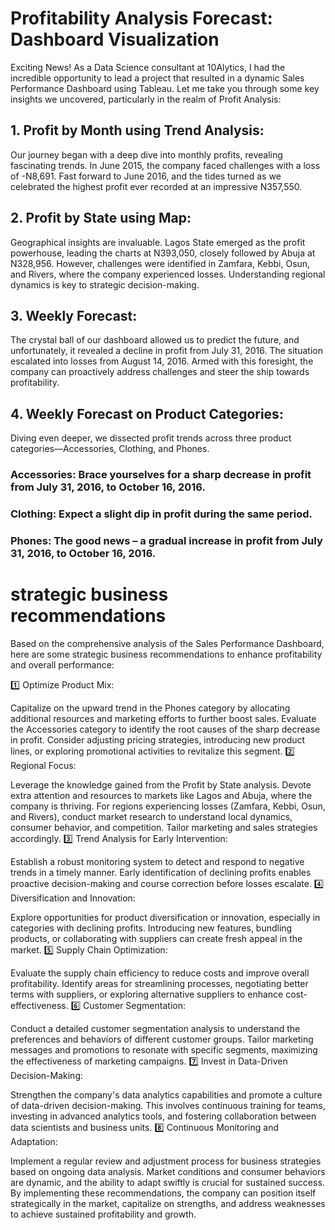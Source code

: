
# Profitability Analysis Forecast: Dashboard Visualization

Exciting News! As a Data Science consultant at 10Alytics, I had the incredible opportunity to lead a project that resulted in a dynamic Sales Performance Dashboard using Tableau. Let me take you through some key insights we uncovered, particularly in the realm of Profit Analysis:

## 1. Profit by Month using Trend Analysis:

Our journey began with a deep dive into monthly profits, revealing fascinating trends. In June 2015, the company faced challenges with a loss of -N8,691. Fast forward to June 2016, and the tides turned as we celebrated the highest profit ever recorded at an impressive N357,550. 

## 2. Profit by State using Map:

Geographical insights are invaluable. Lagos State emerged as the profit powerhouse, leading the charts at N393,050, closely followed by Abuja at N328,956. However, challenges were identified in Zamfara, Kebbi, Osun, and Rivers, where the company experienced losses. Understanding regional dynamics is key to strategic decision-making. 

## 3. Weekly Forecast:

The crystal ball of our dashboard allowed us to predict the future, and unfortunately, it revealed a decline in profit from July 31, 2016. The situation escalated into losses from August 14, 2016. Armed with this foresight, the company can proactively address challenges and steer the ship towards profitability. 

## 4. Weekly Forecast on Product Categories:

Diving even deeper, we dissected profit trends across three product categories—Accessories, Clothing, and Phones.

### Accessories: Brace yourselves for a sharp decrease in profit from July 31, 2016, to October 16, 2016.

### Clothing: Expect a slight dip in profit during the same period.

### Phones: The good news – a gradual increase in profit from July 31, 2016, to October 16, 2016.

# strategic business recommendations 
Based on the comprehensive analysis of the Sales Performance Dashboard, here are some strategic business recommendations to enhance profitability and overall performance:

1️⃣ Optimize Product Mix:

Capitalize on the upward trend in the Phones category by allocating additional resources and marketing efforts to further boost sales.
Evaluate the Accessories category to identify the root causes of the sharp decrease in profit. Consider adjusting pricing strategies, introducing new product lines, or exploring promotional activities to revitalize this segment.
2️⃣ Regional Focus:

Leverage the knowledge gained from the Profit by State analysis. Devote extra attention and resources to markets like Lagos and Abuja, where the company is thriving.
For regions experiencing losses (Zamfara, Kebbi, Osun, and Rivers), conduct market research to understand local dynamics, consumer behavior, and competition. Tailor marketing and sales strategies accordingly.
3️⃣ Trend Analysis for Early Intervention:

Establish a robust monitoring system to detect and respond to negative trends in a timely manner. Early identification of declining profits enables proactive decision-making and course correction before losses escalate.
4️⃣ Diversification and Innovation:

Explore opportunities for product diversification or innovation, especially in categories with declining profits. Introducing new features, bundling products, or collaborating with suppliers can create fresh appeal in the market.
5️⃣ Supply Chain Optimization:

Evaluate the supply chain efficiency to reduce costs and improve overall profitability. Identify areas for streamlining processes, negotiating better terms with suppliers, or exploring alternative suppliers to enhance cost-effectiveness.
6️⃣ Customer Segmentation:

Conduct a detailed customer segmentation analysis to understand the preferences and behaviors of different customer groups. Tailor marketing messages and promotions to resonate with specific segments, maximizing the effectiveness of marketing campaigns.
7️⃣ Invest in Data-Driven Decision-Making:

Strengthen the company's data analytics capabilities and promote a culture of data-driven decision-making. This involves continuous training for teams, investing in advanced analytics tools, and fostering collaboration between data scientists and business units.
8️⃣ Continuous Monitoring and Adaptation:

Implement a regular review and adjustment process for business strategies based on ongoing data analysis. Market conditions and consumer behaviors are dynamic, and the ability to adapt swiftly is crucial for sustained success.
By implementing these recommendations, the company can position itself strategically in the market, capitalize on strengths, and address weaknesses to achieve sustained profitability and growth. 



